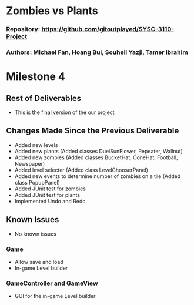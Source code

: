 # Zombies vs Plants

### Repository: https://github.com/gitoutplayed/SYSC-3110-Project

### Authors: Michael Fan, Hoang Bui, Souheil Yazji, Tamer Ibrahim

# Milestone 4

## Rest of Deliverables
* This is the final version of the our project

## Changes Made Since the Previous Deliverable
* Added new levels
* Added new plants (Added classes DuelSunFlower, Repeater, Wallnut)
* Added new zombies (Added classes BucketHat, ConeHat, Football, Newspaper)
* Added level selecter (Added class LevelChooserPanel)
* Added new events to determine number of zombies on a tile (Added class PopupPanel)
* Added JUnit test for zombies
* Added JUnit test for plants
* Implemented Undo and Redo 

## Known Issues
* No known issues



### Game
* Allow save and load 
* In-game Level builder

### GameController and GameView
* GUI for the in-game Level builder

